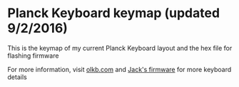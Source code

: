 # Planck Keyboard keymap (updated 9/2/2016)

This is the keymap of my current Planck Keyboard layout and the hex file for flashing firmware

For more information, visit <a href="http://olkb.com/">olkb.com</a> and <a href="https://github.com/jackhumbert/qmk_firmware">Jack's firmware</a> for more keyboard details
